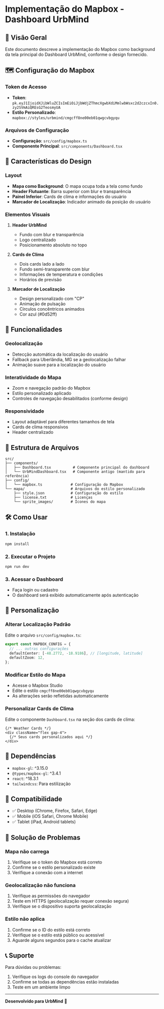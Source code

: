 # Implementação do Mapbox - Dashboard UrbMind

## 📍 Visão Geral

Este documento descreve a implementação do Mapbox como background da tela principal do Dashboard UrbMind, conforme o design fornecido.

## 🗺️ Configuração do Mapbox

### Token de Acesso
- **Token**: `pk.eyJ1IjoidXJibWluZCIsImEiOiJjbWdjZThmcXgwbXdiMmlwbWsxc2d2czcxIn0.zy2SVmAiQREsG2TeosmyUA`
- **Estilo Personalizado**: `mapbox://styles/urbmind/cmgcff8ne00eb01qwgcvbgyqu`

### Arquivos de Configuração
- **Configuração**: `src/config/mapbox.ts`
- **Componente Principal**: `src/components/Dashboard.tsx`

## 🎨 Características do Design

### Layout
- **Mapa como Background**: O mapa ocupa toda a tela como fundo
- **Header Flutuante**: Barra superior com blur e transparência
- **Painel Inferior**: Cards de clima e informações do usuário
- **Marcador de Localização**: Indicador animado da posição do usuário

### Elementos Visuais
1. **Header UrbMind**
   - Fundo com blur e transparência
   - Logo centralizado
   - Posicionamento absoluto no topo

2. **Cards de Clima**
   - Dois cards lado a lado
   - Fundo semi-transparente com blur
   - Informações de temperatura e condições
   - Horários de previsão

3. **Marcador de Localização**
   - Design personalizado com "CP"
   - Animação de pulsação
   - Círculos concêntricos animados
   - Cor azul (#0d52ff)

## 🚀 Funcionalidades

### Geolocalização
- Detecção automática da localização do usuário
- Fallback para Uberlândia, MG se a geolocalização falhar
- Animação suave para a localização do usuário

### Interatividade do Mapa
- Zoom e navegação padrão do Mapbox
- Estilo personalizado aplicado
- Controles de navegação desabilitados (conforme design)

### Responsividade
- Layout adaptável para diferentes tamanhos de tela
- Cards de clima responsivos
- Header centralizado

## 📁 Estrutura de Arquivos

```
src/
├── components/
│   ├── Dashboard.tsx          # Componente principal do dashboard
│   └── UrbMindDashboard.tsx   # Componente antigo (mantido para referência)
├── config/
│   └── mapbox.ts             # Configuração do Mapbox
└── mapa/                     # Arquivos do estilo personalizado
    ├── style.json            # Configuração do estilo
    ├── license.txt           # Licenças
    └── sprite_images/        # Ícones do mapa
```

## 🛠️ Como Usar

### 1. Instalação
```bash
npm install
```

### 2. Executar o Projeto
```bash
npm run dev
```

### 3. Acessar o Dashboard
- Faça login ou cadastro
- O dashboard será exibido automaticamente após autenticação

## 🎯 Personalização

### Alterar Localização Padrão
Edite o arquivo `src/config/mapbox.ts`:
```typescript
export const MAPBOX_CONFIG = {
  // ... outras configurações
  defaultCenter: [-48.2772, -18.9186], // [longitude, latitude]
  defaultZoom: 12,
};
```

### Modificar Estilo do Mapa
- Acesse o Mapbox Studio
- Edite o estilo `cmgcff8ne00eb01qwgcvbgyqu`
- As alterações serão refletidas automaticamente

### Personalizar Cards de Clima
Edite o componente `Dashboard.tsx` na seção dos cards de clima:
```tsx
{/* Weather Cards */}
<div className="flex gap-4">
  {/* Seus cards personalizados aqui */}
</div>
```

## 🔧 Dependências

- `mapbox-gl`: ^3.15.0
- `@types/mapbox-gl`: ^3.4.1
- `react`: ^18.3.1
- `tailwindcss`: Para estilização

## 📱 Compatibilidade

- ✅ Desktop (Chrome, Firefox, Safari, Edge)
- ✅ Mobile (iOS Safari, Chrome Mobile)
- ✅ Tablet (iPad, Android tablets)

## 🐛 Solução de Problemas

### Mapa não carrega
1. Verifique se o token do Mapbox está correto
2. Confirme se o estilo personalizado existe
3. Verifique a conexão com a internet

### Geolocalização não funciona
1. Verifique as permissões do navegador
2. Teste em HTTPS (geolocalização requer conexão segura)
3. Verifique se o dispositivo suporta geolocalização

### Estilo não aplica
1. Confirme se o ID do estilo está correto
2. Verifique se o estilo está público ou acessível
3. Aguarde alguns segundos para o cache atualizar

## 📞 Suporte

Para dúvidas ou problemas:
1. Verifique os logs do console do navegador
2. Confirme se todas as dependências estão instaladas
3. Teste em um ambiente limpo

---

**Desenvolvido para UrbMind** 🚀

